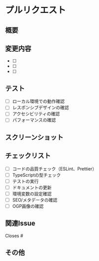 # プルリクエスト

## 概要
<!-- このPRで何を変更したか簡潔に説明してください -->

## 変更内容
<!-- 具体的な変更内容を箇条書きで記載してください -->
- [ ] 
- [ ] 
- [ ] 

## テスト
<!-- どのようなテストを行ったか記載してください -->
- [ ] ローカル環境での動作確認
- [ ] レスポンシブデザインの確認
- [ ] アクセシビリティの確認
- [ ] パフォーマンスの確認

## スクリーンショット
<!-- 必要に応じてスクリーンショットを添付してください -->

## チェックリスト
<!-- 以下の項目を確認してください -->
- [ ] コードの品質チェック（ESLint、Prettier）
- [ ] TypeScriptの型チェック
- [ ] テストの実行
- [ ] ドキュメントの更新
- [ ] 環境変数の設定確認
- [ ] SEO/メタデータの確認
- [ ] OGP画像の確認

## 関連Issue
<!-- 関連するIssueがあれば記載してください -->
Closes #

## その他
<!-- その他、レビュアーに伝えたいことがあれば記載してください -->
